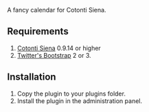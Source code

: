A fancy calendar for Cotonti Siena.

## Requirements ##
1. [Cotonti Siena](http://www.cotonti.com) 0.9.14 or higher
2. [Twitter's Bootstrap](http://getbootstrap.com/) 2 or 3.

## Installation ##
1. Copy the plugin to your plugins folder.
2. Install the plugin in the administration panel.